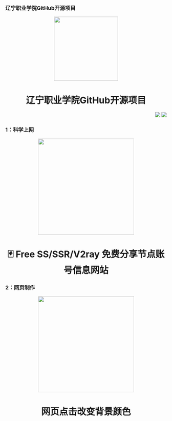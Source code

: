 <p>
  <h3 align="left">辽宁职业学院GitHub开源项目</h3>
</p>
<p align="center">
  <img width="200" src="https://zhaolinyang.ltd/images/辽宁职业学院.jpg" />  
  <h1 align="center">辽宁职业学院GitHub开源项目</h1>
</p>

<p align="right">
<a href="#"><img src="https://img.shields.io/badge/%E9%82%AE%E7%AE%B1-laddzhao%40gmail.com-blue"></a>
<a href="https://github.com/laddzhao/laddzhao.github.io"><img src="https://img.shields.io/github/watchers/laddzhao/lnvc?label=%E6%9F%A5%E7%9C%8B%E8%80%85&style=social"></a>  

<!--格式-->
<!--
<p>
  <h3 align="left">标题</h3>
</p>
<p align="center">
<a href="图片链接地址"><img width="300" src="图片链接" /></a>
 <h1 align="center">副标题</h1>
</p>
-->

<p>
  <h3 align="left">1：科学上网</h3>
</p>
<p align="center">
<a href="https://github.com/selierlin/Share-SSR-V2ray/blob/master/README.md"><img width="300" src="https://zhaolinyang.ltd/images/科学上网.jpg" /></a>
 <h1 align="center">🃏 Free SS/SSR/V2ray 免费分享节点账号信息网站</h1>
</p>

<p>
  <h3 align="left">2：网页制作</h3>
</p>
<p align="center">
<a href="https://github.com/laddzhao/dianji-bianse"><img width="300" src="https://zhaolinyang.ltd/images/科学上网.jpg" /></a>
 <h1 align="center">网页点击改变背景颜色</h1>
</p>
